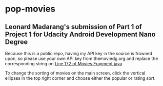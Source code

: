 # pop-movies

## Leonard Madarang's submission of Part 1 of Project 1 for Udacity Android Development Nano Degree

Because this is a public repo, having my API key in the source is frowned upon, so please use your own API key from themoviedg.org and replace the corresponding string on [Line 172 of Movies.Fragment.java](https://github.com/lmadara1/pop-movies/blob/master/app/src/main/java/com/example/aggrogahu/popularmovies/MoviesFragment.java#L172)

To change the sorting of movies on the main screen, click the vertical ellipses in the top right corner and choose either the popular or rating sort.
